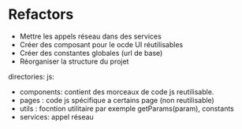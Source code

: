 # Refactors

- Mettre les appels réseau dans des services
- Créer des composant pour le ocde UI réutilisables
- Créer des constantes globales (url de base)
- Réorganiser la structure du projet

directories:
js:

- components: contient des morceaux de code js reutilisable.
- pages : code js spécifique a certains page (non reutilisable)
- utils : focntion utilitaire par exemple getParams(param), constants
- services: appel réseau
